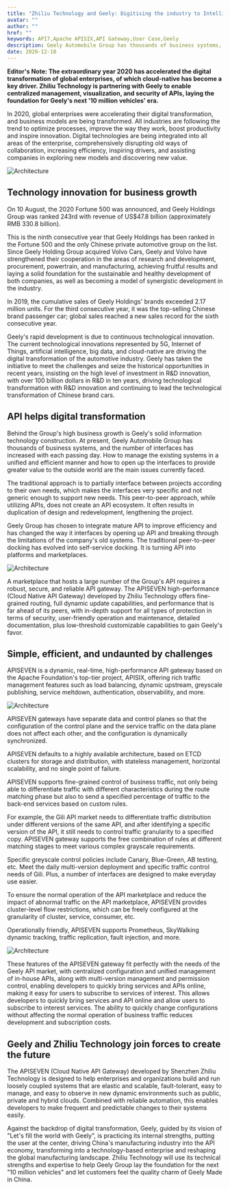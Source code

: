 ```yaml
---
title: "Zhiliu Technology and Geely: Digitising the industry to Intelligent creation the future"
avatar: ""
author: ""
href: ""
keywords: API7,Apache APISIX,API Gateway,User Case,Geely
description: Geely Automobile Group has thousands of business systems, and the number of interfaces has increased with each passing day. How to manage the existing systems in a unified and efficient manner and how to open up the interfaces to provide greater value to the outside world are the main issues currently faced.
date: 2020-12-18
---  
```


**Editor's Note: The extraordinary year 2020 has accelerated the digital transformation of global enterprises, of which cloud-native has become a key driver. Zhiliu Technology is partnering with Geely to enable centralized management, visualization, and security of APIs, laying the foundation for Geely's next '10 million vehicles' era.**

In 2020, global enterprises were accelerating their digital transformation, and business models are being transformed. All industries are following the trend to optimize processes, improve the way they work, boost productivity and inspire innovation. Digital technologies are being integrated into all areas of the enterprise, comprehensively disrupting old ways of collaboration, increasing efficiency, inspiring drivers, and assisting companies in exploring new models and discovering new value.

<img src="https://static.apiseven.com/logo/geely-0.png" alt="Architecture" />

## Technology innovation for business growth

On 10 August, the 2020 Fortune 500 was announced, and Geely Holdings Group was ranked 243rd with revenue of US$47.8 billion (approximately RMB 330.8 billion).

This is the ninth consecutive year that Geely Holdings has been ranked in the Fortune 500 and the only Chinese private automotive group on the list. Since Geely Holding Group acquired Volvo Cars, Geely and Volvo have strengthened their cooperation in the areas of research and development, procurement, powertrain, and manufacturing, achieving fruitful results and laying a solid foundation for the sustainable and healthy development of both companies, as well as becoming a model of synergistic development in the industry.

In 2019, the cumulative sales of Geely Holdings' brands exceeded 2.17 million units. For the third consecutive year, it was the top-selling Chinese brand passenger car; global sales reached a new sales record for the sixth consecutive year.

Geely's rapid development is due to continuous technological innovation. The current technological innovations represented by 5G, Internet of Things, artificial intelligence, big data, and cloud-native are driving the digital transformation of the automotive industry. Geely has taken the initiative to meet the challenges and seize the historical opportunities in recent years, insisting on the high level of investment in R&D innovation, with over 100 billion dollars in R&D in ten years, driving technological transformation with R&D innovation and continuing to lead the technological transformation of Chinese brand cars.

## API helps digital transformation

Behind the Group's high business growth is Geely's solid information technology construction. At present, Geely Automobile Group has thousands of business systems, and the number of interfaces has increased with each passing day. How to manage the existing systems in a unified and efficient manner and how to open up the interfaces to provide greater value to the outside world are the main issues currently faced.

The traditional approach is to partially interface between projects according to their own needs, which makes the interfaces very specific and not generic enough to support new needs. This peer-to-peer approach, while utilizing APIs, does not create an API ecosystem. It often results in duplication of design and redevelopment, lengthening the project.

Geely Group has chosen to integrate mature API to improve efficiency and has changed the way it interfaces by opening up API and breaking through the limitations of the company's old systems. The traditional peer-to-peer docking has evolved into self-service docking. It is turning API into platforms and marketplaces.

<img src="https://static.apiseven.com/logo/geely-1.png" alt="Architecture" />

A marketplace that hosts a large number of the Group's API requires a robust, secure, and reliable API gateway. The APISEVEN high-performance (Cloud Native API Gateway) developed by Zhiliu Technology offers fine-grained routing, full dynamic update capabilities, and performance that is far ahead of its peers, with in-depth support for all types of protection in terms of security, user-friendly operation and maintenance, detailed documentation, plus low-threshold customizable capabilities to gain Geely's favor.

## Simple, efficient, and undaunted by challenges

APISEVEN is a dynamic, real-time, high-performance API gateway based on the Apache Foundation's top-tier project, APISIX, offering rich traffic management features such as load balancing, dynamic upstream, greyscale publishing, service meltdown, authentication, observability, and more.

<img src="https://static.apiseven.com/logo/geely-2.png" alt="Architecture" />


APISEVEN gateways have separate data and control planes so that the configuration of the control plane and the service traffic on the data plane does not affect each other, and the configuration is dynamically synchronized.

APISEVEN defaults to a highly available architecture, based on ETCD clusters for storage and distribution, with stateless management, horizontal scalability, and no single point of failure.

APISEVEN supports fine-grained control of business traffic, not only being able to differentiate traffic with different characteristics during the route matching phase but also to send a specified percentage of traffic to the back-end services based on custom rules.

For example, the Gili API market needs to differentiate traffic distribution under different versions of the same API, and after identifying a specific version of the API, it still needs to control traffic granularity to a specified copy. APISEVEN gateway supports the free combination of rules at different matching stages to meet various complex grayscale requirements.

Specific greyscale control policies include Canary, Blue-Green, AB testing, etc. Meet the daily multi-version deployment and specific traffic control needs of Gili. Plus, a number of interfaces are designed to make everyday use easier.

To ensure the normal operation of the API marketplace and reduce the impact of abnormal traffic on the API marketplace, APISEVEN provides cluster-level flow restrictions, which can be freely configured at the granularity of cluster, service, consumer, etc.

Operationally friendly, APISEVEN supports Prometheus, SkyWalking dynamic tracking, traffic replication, fault injection, and more.

<img src="https://static.apiseven.com/logo/geely-3.png" alt="Architecture" />

These features of the APISEVEN gateway fit perfectly with the needs of the Geely API market, with centralized configuration and unified management of in-house APIs, along with multi-version management and permission control, enabling developers to quickly bring services and APIs online, making it easy for users to subscribe to services of interest. This allows developers to quickly bring services and API online and allow users to subscribe to interest services. The ability to quickly change configurations without affecting the normal operation of business traffic reduces development and subscription costs.

## Geely and Zhiliu Technology join forces to create the future

The APISEVEN (Cloud Native API Gateway) developed by Shenzhen Zhiliu Technology is designed to help enterprises and organizations build and run loosely coupled systems that are elastic and scalable, fault-tolerant, easy to manage, and easy to observe in new dynamic environments such as public, private and hybrid clouds. Combined with reliable automation, this enables developers to make frequent and predictable changes to their systems easily.

Against the backdrop of digital transformation, Geely, guided by its vision of "Let's fill the world with Geely", is practicing its internal strengths, putting the user at the center, driving China's manufacturing industry into the API economy, transforming into a technology-based enterprise and reshaping the global manufacturing landscape. Zhiliu Technology will use its technical strengths and expertise to help Geely Group lay the foundation for the next "10 million vehicles" and let customers feel the quality charm of Geely Made in China.
